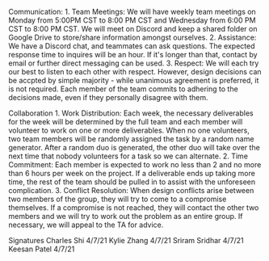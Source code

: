 Communication:
    1. Team Meetings: We will have weekly team meetings on Monday from 5:00PM CST to 8:00 PM CST and Wednesday from 6:00 PM CST to 8:00 PM CST. We will meet on Discord and keep a shared folder on Google Drive to store/share information amongst ourselves.
    2. Assistance: We have a Discord chat, and teammates can ask questions. The expected response
    time to inquires will be an hour. If it's longer than that, contact by email or further direct
    messaging can be used.
    3. Respect: We will each try our best to listen to each other with respect. However, design decisions can be accpted by simple majority - while unanimous agreement is preferred, it is not required. Each member of the team commits to adhering to the decisions made, even if they personally disagree with them.

Collaboration
    1. Work Distribution: Each week, the necessary deliverables for the week will be determined by the full team and each member will volunteer to work on one or more deliverables. When no one volunteers, two team members will be randomly assigned the task by a random name generator. After a random duo is generated, the other duo will take over the next time that nobody volunteers for a task so we can alternate.
    2. Time Commitment: Each member is expected to work no less than 2 and no more than 6 hours per week on the project. If a deliverable ends up taking more time, the rest of the team should be pulled in to assist with the unforeseen complication.
    3. Conflict Resolution: When design conflicts arise between two members of the group, they will try to come to a compromise themselves. If a compromise is not reached, they will contact the other two members and we will try to work out the problem as an entire group. If necessary, we will appeal to the TA for advice.

Signatures
Charles Shi 4/7/21
Kylie Zhang 4/7/21
Sriram Sridhar 4/7/21
Keesan Patel 4/7/21